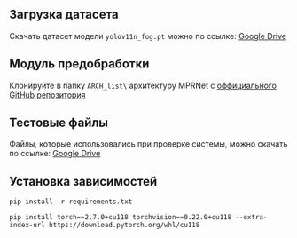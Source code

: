 ## Загрузка датасета
Скачать датасет модели `yolov11n_fog.pt` можно по ссылке: [Google Drive](https://drive.google.com/file/d/1GzJ1rghlZC3_BS7yspyLuSSwVNO-3CNr/view?usp=drive_link)

## Модуль предобработки
Клонируйте в папку `ARCH_list\` архитектуру MPRNet с [оффициального GitHub репозитория](https://github.com/swz30/MPRNet)

## Тестовые файлы
Файлы, которые использовались при проверке системы, можно скачать по ссылке: [Google Drive](https://drive.google.com/drive/folders/1GrdMAkr6fgDBpaR2HOn3Hhd9o6i40E2n)

## Установка зависимостей
```pip install -r requirements.txt```

```pip install torch==2.7.0+cu118 torchvision==0.22.0+cu118 --extra-index-url https://download.pytorch.org/whl/cu118```
